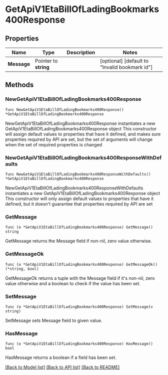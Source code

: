 # GetApiV1EtaBillOfLadingBookmarks400Response

## Properties

Name | Type | Description | Notes
------------ | ------------- | ------------- | -------------
**Message** | Pointer to **string** |  | [optional] [default to "Invalid bookmark id"]

## Methods

### NewGetApiV1EtaBillOfLadingBookmarks400Response

`func NewGetApiV1EtaBillOfLadingBookmarks400Response() *GetApiV1EtaBillOfLadingBookmarks400Response`

NewGetApiV1EtaBillOfLadingBookmarks400Response instantiates a new GetApiV1EtaBillOfLadingBookmarks400Response object
This constructor will assign default values to properties that have it defined,
and makes sure properties required by API are set, but the set of arguments
will change when the set of required properties is changed

### NewGetApiV1EtaBillOfLadingBookmarks400ResponseWithDefaults

`func NewGetApiV1EtaBillOfLadingBookmarks400ResponseWithDefaults() *GetApiV1EtaBillOfLadingBookmarks400Response`

NewGetApiV1EtaBillOfLadingBookmarks400ResponseWithDefaults instantiates a new GetApiV1EtaBillOfLadingBookmarks400Response object
This constructor will only assign default values to properties that have it defined,
but it doesn't guarantee that properties required by API are set

### GetMessage

`func (o *GetApiV1EtaBillOfLadingBookmarks400Response) GetMessage() string`

GetMessage returns the Message field if non-nil, zero value otherwise.

### GetMessageOk

`func (o *GetApiV1EtaBillOfLadingBookmarks400Response) GetMessageOk() (*string, bool)`

GetMessageOk returns a tuple with the Message field if it's non-nil, zero value otherwise
and a boolean to check if the value has been set.

### SetMessage

`func (o *GetApiV1EtaBillOfLadingBookmarks400Response) SetMessage(v string)`

SetMessage sets Message field to given value.

### HasMessage

`func (o *GetApiV1EtaBillOfLadingBookmarks400Response) HasMessage() bool`

HasMessage returns a boolean if a field has been set.


[[Back to Model list]](../README.md#documentation-for-models) [[Back to API list]](../README.md#documentation-for-api-endpoints) [[Back to README]](../README.md)


